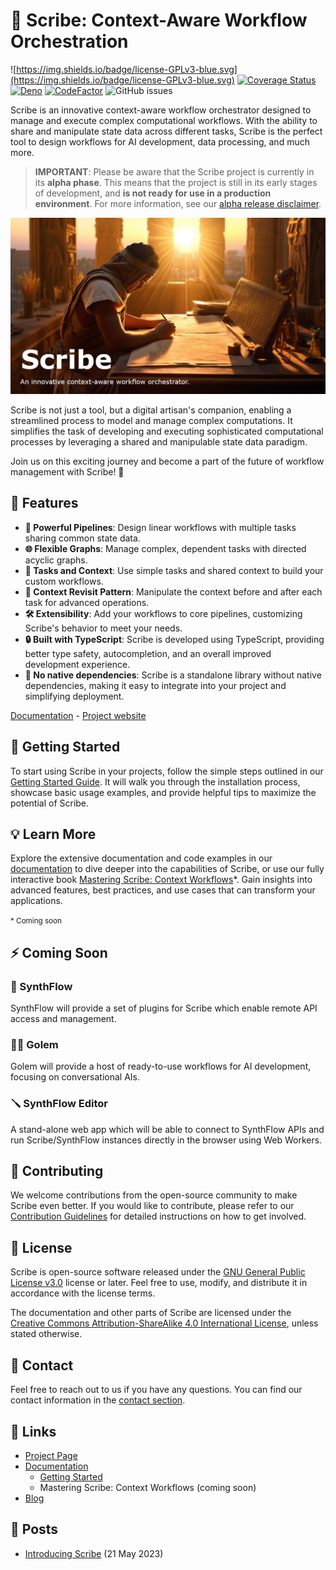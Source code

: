 # **📜 Scribe: Context-Aware Workflow Orchestration**

![https://img.shields.io/badge/license-GPLv3-blue.svg](https://img.shields.io/badge/license-GPLv3-blue.svg)
[![Coverage Status](https://coveralls.io/repos/github/WeCanDoBetter/scribe/badge.svg)](https://coveralls.io/github/WeCanDoBetter/scribe)
[![Deno](https://github.com/WeCanDoBetter/scribe/actions/workflows/deno.yml/badge.svg)](https://github.com/WeCanDoBetter/scribe/actions/workflows/deno.yml)
[![CodeFactor](https://www.codefactor.io/repository/github/wecandobetter/scribe/badge/main)](https://www.codefactor.io/repository/github/wecandobetter/scribe/overview/main)
![GitHub issues](https://img.shields.io/github/issues/WeCanDoBetter/scribe)

Scribe is an innovative context-aware workflow orchestrator designed to manage
and execute complex computational workflows. With the ability to share and
manipulate state data across different tasks, Scribe is the perfect tool to
design workflows for AI development, data processing, and much more.

> **IMPORTANT**: Please be aware that the Scribe project is currently in its
> **alpha phase**. This means that the project is still in its early stages of
> development, and **is not ready for use in a production environment**. For
> more information, see our [alpha release disclaimer](ALPHA.md).

![Scribe](./.github/img/scribe-text.png)

Scribe is not just a tool, but a digital artisan's companion, enabling a
streamlined process to model and manage complex computations. It simplifies the
task of developing and executing sophisticated computational processes by
leveraging a shared and manipulable state data paradigm.

Join us on this exciting journey and become a part of the future of workflow
management with Scribe! 🥳

## 🎉 Features

- **🚀 Powerful Pipelines**: Design linear workflows with multiple tasks sharing
  common state data.
- **🌐 Flexible Graphs**: Manage complex, dependent tasks with directed acyclic
  graphs.
- **🧩 Tasks and Context**: Use simple tasks and shared context to build your
  custom workflows.
- **🔄 Context Revisit Pattern**: Manipulate the context before and after each
  task for advanced operations.
- **🛠️ Extensibility**: Add your workflows to core pipelines, customizing
  Scribe's behavior to meet your needs.
- **🔒 Built with TypeScript**: Scribe is developed using TypeScript, providing
  better type safety, autocompletion, and an overall improved development experience.
- **💪 No native dependencies**: Scribe is a standalone library without native dependencies,
  making it easy to integrate into your project and simplifying deployment.

[Documentation](https://scribe.wcdb.life) - [Project website](https://www.wcdb.life/scribe)

## 🚀 Getting Started

To start using Scribe in your projects, follow the simple steps outlined in our
[Getting Started Guide](https://scribe.wcdb.life/getting-started/introduction). It will walk you through the installation
process, showcase basic usage examples, and provide helpful tips to maximize the
potential of Scribe.

## 💡 Learn More

Explore the extensive documentation and code examples in our
[documentation](https://scribe.wcdb.life) to dive deeper into the capabilities of Scribe, or use
our fully interactive book
[Mastering Scribe: Context Workflows](https://scribe.wcdb.life)*. Gain insights
into advanced features, best practices, and use cases that can transform your
applications.

<small>* Coming soon</small>

## ⚡ Coming Soon

### 🌊 SynthFlow

SynthFlow will provide a set of plugins for Scribe which enable remote API
access and management.

### 🙋‍♂️ Golem

Golem will provide a host of ready-to-use workflows for AI development, focusing
on conversational AIs.

### 🪛 SynthFlow Editor

A stand-alone web app which will be able to connect to SynthFlow APIs and run
Scribe/SynthFlow instances directly in the browser using Web Workers.

## 🤝 Contributing

We welcome contributions from the open-source community to make Scribe even
better. If you would like to contribute, please refer to our
[Contribution Guidelines](CONTRIBUTING.md) for detailed instructions on how to
get involved.

## 📄 License

Scribe is open-source software released under the
[GNU General Public License v3.0](https://www.gnu.org/licenses/gpl-3.0.en.html)
license or later. Feel free to use, modify, and distribute it in accordance with
the license terms.

The documentation and other parts of Scribe are licensed under the
[Creative Commons Attribution-ShareAlike 4.0 International License](http://creativecommons.org/licenses/by-sa/4.0/),
unless stated otherwise.

## 📧 Contact

Feel free to reach out to us if you have any questions. You can find our contact
information in the [contact section](CONTACT.md).

## 🔗 Links

- [Project Page](https://www.wcdb.life/scribe)
- [Documentation](https://scribe.wcdb.life)
  - [Getting Started](https://scribe.wcdb.life/getting-started/introduction)
  - Mastering Scribe: Context Workflows (coming soon)
- [Blog](https://www.wcdb.life/blog)

## 📰 Posts

- [Introducing Scribe](https://www.wcdb.life/blog/introducing-scribe) (21
  May 2023)
